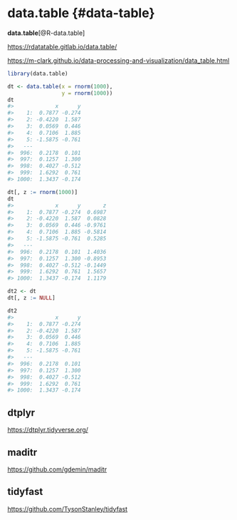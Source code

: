


# data.table {#data-table}  

**data.table**[@R-data.table]

https://rdatatable.gitlab.io/data.table/  

https://m-clark.github.io/data-processing-and-visualization/data_table.html   



```r
library(data.table)
```


```r
dt <- data.table(x = rnorm(1000),
                 y = rnorm(1000))
dt
#>             x      y
#>    1:  0.7877 -0.274
#>    2: -0.4220  1.587
#>    3:  0.0569  0.446
#>    4:  0.7106  1.885
#>    5: -1.5875 -0.761
#>   ---               
#>  996:  0.2178  0.101
#>  997:  0.1257  1.300
#>  998:  0.4027 -0.512
#>  999:  1.6292  0.761
#> 1000:  1.3437 -0.174
```



```r
dt[, z := rnorm(1000)]
dt
#>             x      y       z
#>    1:  0.7877 -0.274  0.6987
#>    2: -0.4220  1.587  0.0828
#>    3:  0.0569  0.446 -0.9761
#>    4:  0.7106  1.885 -0.5814
#>    5: -1.5875 -0.761  0.5285
#>   ---                       
#>  996:  0.2178  0.101  1.4036
#>  997:  0.1257  1.300 -0.8953
#>  998:  0.4027 -0.512 -0.1449
#>  999:  1.6292  0.761  1.5657
#> 1000:  1.3437 -0.174  1.1179
```


```r
dt2 <- dt
dt[, z := NULL]

dt2
#>             x      y
#>    1:  0.7877 -0.274
#>    2: -0.4220  1.587
#>    3:  0.0569  0.446
#>    4:  0.7106  1.885
#>    5: -1.5875 -0.761
#>   ---               
#>  996:  0.2178  0.101
#>  997:  0.1257  1.300
#>  998:  0.4027 -0.512
#>  999:  1.6292  0.761
#> 1000:  1.3437 -0.174
```



## dtplyr  

https://dtplyr.tidyverse.org/  


## maditr  

https://github.com/gdemin/maditr  


## tidyfast  

https://github.com/TysonStanley/tidyfast  
